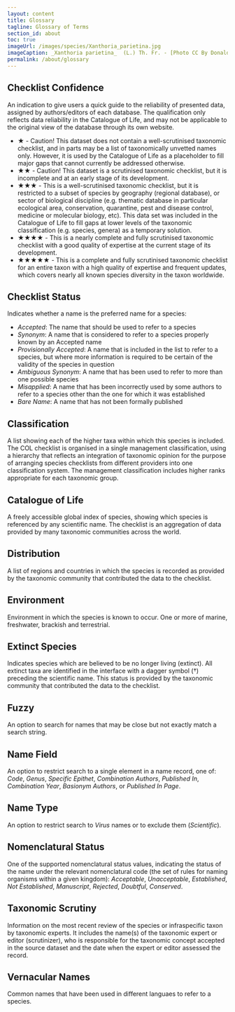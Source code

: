 ```yaml
---
layout: content
title: Glossary
tagline: Glossary of Terms
section_id: about
toc: true
imageUrl: /images/species/Xanthoria_parietina.jpg
imageCaption: _Xanthoria parietina_  (L.) Th. Fr. - [Photo CC By Donald Hobern](https://www.flickr.com/photos/dhobern/35565323443)
permalink: /about/glossary
---
```


## Checklist Confidence
An indication to give users a quick guide to the reliability of presented data, assigned by authors/editors of each database. The qualification only reflects data reliability in the Catalogue of Life, and may not be applicable to the original view of the database through its own website.

* ★ - Caution! This dataset does not contain a well-scrutinised taxonomic checklist, and in parts may be a list of taxonomically unvetted names only. However, it is used by the Catalogue of Life as a placeholder to fill major gaps that cannot currently be addressed otherwise. 
* ★★ - Caution! This dataset is a scrutinised taxonomic checklist, but it is incomplete and at an early stage of its development.
* ★★★ - This is a well-scrutinised taxonomic checklist, but it is restricted to a subset of species by geography (regional database), or sector of biological discipline (e.g. thematic database in particular ecological area, conservation, quarantine, pest and disease control, medicine or molecular biology, etc). This data set was included in the Catalogue of Life to fill gaps at lower levels of the taxonomic classification (e.g. species, genera) as a temporary solution.
* ★★★★ - This is a nearly complete and fully scrutinised taxonomic checklist with a good quality of expertise at the current stage of its development.
* ★★★★★ - This is a complete and fully scrutinised taxonomic checklist for an entire taxon with a high quality of expertise and frequent updates, which covers nearly all known species diversity in the taxon worldwide.

## Checklist Status 
Indicates whether a name is the preferred name for a species:

* *Accepted*: The name that should be used to refer to a species
* *Synonym*: A name that is considered to refer to a species properly known by an Accepted name
* *Provisionally Accepted*: A name that is included in the list to refer to a species, but where more information is required to be certain of the validity of the species in question
* *Ambiguous Synonym*: A name that has been used to refer to more than one possible species
* *Misapplied*: A name that has been incorrectly used by some authors to refer to a species other than the one for which it was established
* *Bare Name*: A name that has not been formally published

## Classification
A list showing each of the higher taxa within which this species is included. The COL checklist is organised in a single management classification, using a hierarchy that reflects an integration of taxonomic opinion for the purpose of arranging species checklists from different providers into one classification system. The management classification includes higher ranks appropriate for each taxonomic group.

## Catalogue of Life
A freely accessible global index of species, showing which species is referenced by any scientific name. The checklist is an aggregation of data provided by many taxonomic communities across the world.

## Distribution
A list of regions and countries in which the species is recorded as provided by the taxonomic community that contributed the data to the checklist.

## Environment
Environment in which the species is known to occur. One or more of marine, freshwater, brackish and terrestrial.

## Extinct Species
Indicates species which are believed to be no longer living (extinct). All extinct taxa are identified in the interface with a dagger symbol (†) preceding the scientific name. This status is provided by the taxonomic community that contributed the data to the checklist.

## Fuzzy 
An option to search for names that may be close but not exactly match a search string.

## Name Field 
An option to restrict search to a single element in a name record, one of: *Code*, *Genus*, *Specific Epithet*, *Combination Authors*, *Published In*, *Combination Year*, *Basionym Authors*, or *Published In Page*.

## Name Type
An option to restrict search to *Virus* names or to exclude them (*Scientific*). 

## Nomenclatural Status
One of the supported nomenclatural status values, indicating the status of the name under the relevant nomenclatural code (the set of rules for naming organisms within a given kingdom): *Acceptable*, *Unacceptable*, *Established*, *Not Established*, *Manuscript*, *Rejected*, *Doubtful*, *Conserved*.

## Taxonomic Scrutiny
Information on the most recent review of the species or infraspecific taxon by taxonomic experts. It includes the name(s) of the taxonomic expert or editor (scrutinizer), who is responsible for the taxonomic concept accepted in the source dataset and the date when the expert or editor assessed the record. 

## Vernacular Names
Common names that have been used in different languaes to refer to a species.